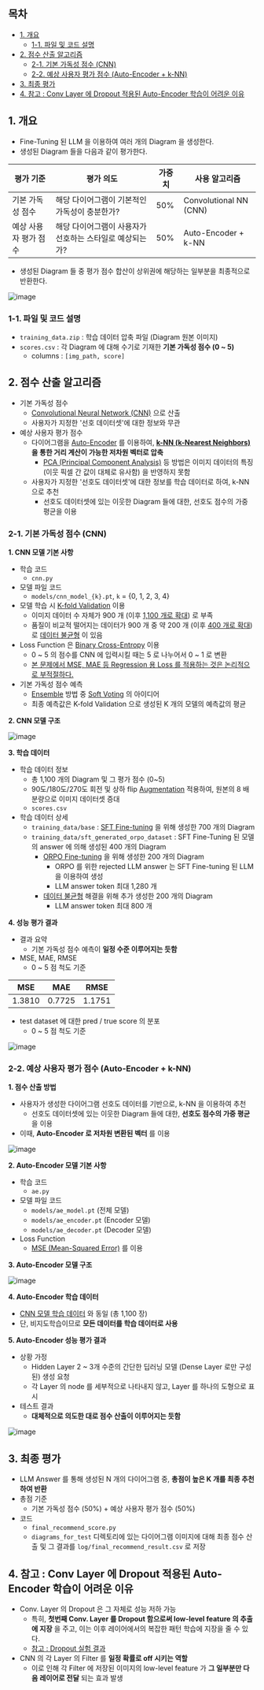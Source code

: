 
## 목차

* [1. 개요](#1-개요)
  * [1-1. 파일 및 코드 설명](#1-1-파일-및-코드-설명) 
* [2. 점수 산출 알고리즘](#2-점수-산출-알고리즘)
  * [2-1. 기본 가독성 점수 (CNN)](#2-1-기본-가독성-점수-cnn)
  * [2-2. 예상 사용자 평가 점수 (Auto-Encoder + k-NN)](#2-2-예상-사용자-평가-점수-auto-encoder--k-nn)
* [3. 최종 평가](#3-최종-평가)
* [4. 참고 : Conv Layer 에 Dropout 적용된 Auto-Encoder 학습이 어려운 이유](#4-참고--conv-layer-에-dropout-적용된-auto-encoder-학습이-어려운-이유)

## 1. 개요

* Fine-Tuning 된 LLM 을 이용하여 여러 개의 Diagram 을 생성한다.
* 생성된 Diagram 들을 다음과 같이 평가한다.

| 평가 기준        | 평가 의도                           | 가중치 | 사용 알고리즘                |
|--------------|---------------------------------|-----|------------------------|
| 기본 가독성 점수    | 해당 다이어그램이 기본적인 가독성이 충분한가?       | 50% | Convolutional NN (CNN) |
| 예상 사용자 평가 점수 | 해당 다이어그램이 사용자가 선호하는 스타일로 예상되는가? | 50% | Auto-Encoder + k-NN    |

* 생성된 Diagram 들 중 평가 점수 합산이 상위권에 해당하는 일부분을 최종적으로 반환한다.

![image](../../images/250312_15.PNG)

### 1-1. 파일 및 코드 설명

* ```training_data.zip``` : 학습 데이터 압축 파일 (Diagram 원본 이미지)
* ```scores.csv``` : 각 Diagram 에 대해 수기로 기재한 **기본 가독성 점수 (0 ~ 5)**
  * columns : ```[img_path, score]``` 

## 2. 점수 산출 알고리즘

* 기본 가독성 점수
  * [Convolutional Neural Network (CNN)](https://github.com/WannaBeSuperteur/AI-study/blob/main/Image%20Processing/Basics_CNN.md) 으로 산출
  * 사용자가 지정한 '선호 데이터셋'에 대한 정보와 무관
* 예상 사용자 평가 점수
  * 다이어그램을 [Auto-Encoder](https://github.com/WannaBeSuperteur/AI-study/blob/main/Generative%20AI/Basics_Auto%20Encoder.md) 를 이용하여, **[k-NN (k-Nearest Neighbors)](https://github.com/WannaBeSuperteur/AI-study/blob/main/AI%20Basics/Machine%20Learning%20Models/%EB%A8%B8%EC%8B%A0%EB%9F%AC%EB%8B%9D_%EB%AA%A8%EB%8D%B8_KNN.md) 을 통한 거리 계산이 가능한 저차원 벡터로 압축**
    * [PCA (Principal Component Analysis)](https://github.com/WannaBeSuperteur/AI-study/blob/main/AI%20Basics/Machine%20Learning%20Models/%EB%A8%B8%EC%8B%A0%EB%9F%AC%EB%8B%9D_%EB%AA%A8%EB%8D%B8_PCA.md) 등 방법은 이미지 데이터의 특징 (이웃 픽셀 간 값이 대체로 유사함) 을 반영하지 못함
  * 사용자가 지정한 '선호도 데이터셋'에 대한 정보를 학습 데이터로 하여, k-NN 으로 추천
    * 선호도 데이터셋에 있는 이웃한 Diagram 들에 대한, 선호도 점수의 가중 평균을 이용

### 2-1. 기본 가독성 점수 (CNN)

**1. CNN 모델 기본 사항**

* 학습 코드
  * ```cnn.py```
* 모델 파일 코드
  * ```models/cnn_model_{k}.pt```, ```k``` = {0, 1, 2, 3, 4} 
* 모델 학습 시 [K-fold Validation](https://github.com/WannaBeSuperteur/AI-study/blob/main/AI%20Basics/Machine%20Learning%20Models/%EB%A8%B8%EC%8B%A0%EB%9F%AC%EB%8B%9D_%EB%B0%A9%EB%B2%95%EB%A1%A0_Cross_Validation.md#3-k-fold-cross-validation) 이용
  * 이미지 데이터 수 자체가 900 개 (이후 [1,100 개로 확대](../issues_reported.md#9-cnn-학습이-실질적으로-안-됨-해결-완료)) 로 부족
  * 품질이 비교적 떨어지는 데이터가 900 개 중 약 200 개 (이후 [400 개로 확대](../issues_reported.md#9-cnn-학습이-실질적으로-안-됨-해결-완료)) 로 [데이터 불균형](https://github.com/WannaBeSuperteur/AI-study/blob/main/AI%20Basics/Data%20Science%20Basics/%EB%8D%B0%EC%9D%B4%ED%84%B0_%EC%82%AC%EC%9D%B4%EC%96%B8%EC%8A%A4_%EA%B8%B0%EC%B4%88_%EB%8D%B0%EC%9D%B4%ED%84%B0_%EB%B6%88%EA%B7%A0%ED%98%95.md) 이 있음 
* Loss Function 은 [Binary Cross-Entropy](https://github.com/WannaBeSuperteur/AI-study/blob/main/AI%20Basics/Deep%20Learning%20Basics/%EB%94%A5%EB%9F%AC%EB%8B%9D_%EA%B8%B0%EC%B4%88_Loss_function.md#2-4-binary-cross-entropy-loss) 이용
  * 0 ~ 5 의 점수를 CNN 에 입력시킬 때는 5 로 나누어서 0 ~ 1 로 변환
  * [본 문제에서 MSE, MAE 등 Regression 용 Loss 를 적용하는 것은 논리적으로 부적절하다.](https://github.com/WannaBeSuperteur/AI-study/blob/main/AI%20Basics/Deep%20Learning%20Basics/%EB%94%A5%EB%9F%AC%EB%8B%9D_%EA%B8%B0%EC%B4%88_Loss_Function_Misuse.md#1-1-probability-prediction-0--1-%EB%B2%94%EC%9C%84-%EB%8B%A8%EC%9D%BC-output-%EC%97%90%EC%84%9C-mse-loss-%EB%93%B1%EC%9D%B4-%EB%B6%80%EC%A0%81%EC%A0%88%ED%95%9C-%EC%9D%B4%EC%9C%A0)
* 기본 가독성 점수 예측
  * [Ensemble](https://github.com/WannaBeSuperteur/AI-study/blob/main/AI%20Basics/Machine%20Learning%20Models/%EB%A8%B8%EC%8B%A0%EB%9F%AC%EB%8B%9D_%EB%AA%A8%EB%8D%B8_Ensemble.md) 방법 중 [Soft Voting](https://github.com/WannaBeSuperteur/AI-study/blob/main/AI%20Basics/Machine%20Learning%20Models/%EB%A8%B8%EC%8B%A0%EB%9F%AC%EB%8B%9D_%EB%AA%A8%EB%8D%B8_Ensemble.md#2-1-voting) 의 아이디어 
  * 최종 예측값은 K-fold Validation 으로 생성된 K 개의 모델의 예측값의 평균

**2. CNN 모델 구조**

![image](../../images/250312_17.PNG)

**3. 학습 데이터**

* 학습 데이터 정보
  * 총 1,100 개의 Diagram 및 그 평가 점수 (0~5)
  * 90도/180도/270도 회전 및 상하 flip [Augmentation](https://github.com/WannaBeSuperteur/AI-study/blob/main/Image%20Processing/Basics_Image_Augmentation.md) 적용하여, 원본의 8 배 분량으로 이미지 데이터셋 증대
  * ```scores.csv```
* 학습 데이터 상세
  * ```training_data/base``` : [SFT Fine-tuning](https://github.com/WannaBeSuperteur/AI-study/blob/main/AI%20Basics/LLM%20Basics/LLM_%EA%B8%B0%EC%B4%88_Fine_Tuning_SFT.md) 을 위해 생성한 700 개의 Diagram
  * ```training_data/sft_generated_orpo_dataset``` : SFT Fine-Tuning 된 모델의 answer 에 의해 생성된 400 개의 Diagram
    * [ORPO Fine-tuning](https://github.com/WannaBeSuperteur/AI-study/blob/main/AI%20Basics/LLM%20Basics/LLM_%EA%B8%B0%EC%B4%88_Fine_Tuning_DPO_ORPO.md#3-orpo-odds-ratio-preference-optimization) 을 위해 생성한 200 개의 Diagram
      * ORPO 를 위한 rejected LLM answer 는 SFT Fine-tuning 된 LLM 을 이용하여 생성
      * LLM answer token 최대 1,280 개
    * [데이터 불균형](https://github.com/WannaBeSuperteur/AI-study/blob/main/AI%20Basics/Data%20Science%20Basics/%EB%8D%B0%EC%9D%B4%ED%84%B0_%EC%82%AC%EC%9D%B4%EC%96%B8%EC%8A%A4_%EA%B8%B0%EC%B4%88_%EB%8D%B0%EC%9D%B4%ED%84%B0_%EB%B6%88%EA%B7%A0%ED%98%95.md) 해결을 위해 추가 생성한 200 개의 Diagram
      * LLM answer token 최대 800 개

**4. 성능 평가 결과**

* 결과 요약
  * 기본 가독성 점수 예측이 **일정 수준 이루어지는 듯함**
* MSE, MAE, RMSE
  * 0 ~ 5 점 척도 기준

| MSE    | MAE    | RMSE   |
|--------|--------|--------|
| 1.3810 | 0.7725 | 1.1751 |

* test dataset 에 대한 pred / true score 의 분포
  * 0 ~ 5 점 척도 기준 

![image](../../images/250312_20.PNG)

### 2-2. 예상 사용자 평가 점수 (Auto-Encoder + k-NN)

**1. 점수 산출 방법**

* 사용자가 생성한 다이어그램 선호도 데이터를 기반으로, k-NN 을 이용하여 추천
  * 선호도 데이터셋에 있는 이웃한 Diagram 들에 대한, **선호도 점수의 가중 평균** 을 이용 
* 이때, **Auto-Encoder 로 저차원 변환된 벡터** 를 이용

![image](../../images/250312_16.PNG)

**2. Auto-Encoder 모델 기본 사항**

* 학습 코드
  * ```ae.py```
* 모델 파일 코드
  * ```models/ae_model.pt``` (전체 모델)
  * ```models/ae_encoder.pt``` (Encoder 모델)
  * ```models/ae_decoder.pt``` (Decoder 모델)
* Loss Function
  * [MSE (Mean-Squared Error)](https://github.com/WannaBeSuperteur/AI-study/blob/main/AI%20Basics/Deep%20Learning%20Basics/%EB%94%A5%EB%9F%AC%EB%8B%9D_%EA%B8%B0%EC%B4%88_Loss_function.md#2-1-mean-squared-error-mse) 를 이용

**3. Auto-Encoder 모델 구조**

![image](../../images/250312_18.PNG)

**4. Auto-Encoder 학습 데이터**

* [CNN 모델 학습 데이터](#2-1-기본-가독성-점수-cnn) 와 동일 (총 1,100 장)
* 단, 비지도학습이므로 **모든 데이터를 학습 데이터로 사용**

**5. Auto-Encoder 성능 평가 결과**

* 상황 가정
  * Hidden Layer 2 ~ 3개 수준의 간단한 딥러닝 모델 (Dense Layer 로만 구성된) 생성 요청
  * 각 Layer 의 node 를 세부적으로 나타내지 않고, Layer 를 하나의 도형으로 표시
* 테스트 결과
  * **대체적으로 의도한 대로 점수 산출이 이루어지는 듯함** 

![image](../../images/250312_19.PNG)

## 3. 최종 평가

* LLM Answer 를 통해 생성된 N 개의 다이어그램 중, **총점이 높은 K 개를 최종 추천하여 반환**
* 총점 기준
  * 기본 가독성 점수 (50%) + 예상 사용자 평가 점수 (50%)
* 코드
  * ```final_recommend_score.py```
  * ```diagrams_for_test``` 디렉토리에 있는 다이어그램 이미지에 대해 최종 점수 산출 및 그 결과를 ```log/final_recommend_result.csv``` 로 저장

## 4. 참고 : Conv Layer 에 Dropout 적용된 Auto-Encoder 학습이 어려운 이유

* Conv. Layer 의 Dropout 은 그 자체로 성능 저하 가능
  * 특히, **첫번째 Conv. Layer 를 Dropout 함으로써 low-level feature 의 추출에 지장** 을 주고, 이는 이후 레이어에서의 복잡한 패턴 학습에 지장을 줄 수 있다.
  * [참고 : Dropout 실험 결과](https://github.com/WannaBeSuperteur/AI-study/blob/main/AI%20Basics/Deep%20Learning%20Basics/%EB%94%A5%EB%9F%AC%EB%8B%9D_%EA%B8%B0%EC%B4%88_Overfitting_Dropout.md#4-2-%EC%8B%A4%ED%97%98-%EA%B2%B0%EA%B3%BC)
* CNN 의 각 Layer 의 Filter 를 **일정 확률로 off 시키는 역할**
  * 이로 인해 각 Filter 에 저장된 이미지의 low-level feature 가 **그 일부분만 다음 레이어로 전달** 되는 효과 발생 
